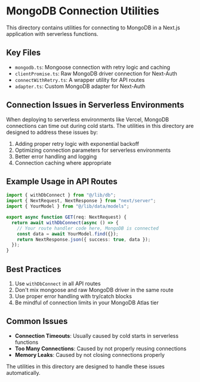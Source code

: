 # MongoDB Connection Utilities

This directory contains utilities for connecting to MongoDB in a Next.js application with serverless functions.

## Key Files

- `mongodb.ts`: Mongoose connection with retry logic and caching
- `clientPromise.ts`: Raw MongoDB driver connection for Next-Auth
- `connectWithRetry.ts`: A wrapper utility for API routes
- `adapter.ts`: Custom MongoDB adapter for Next-Auth

## Connection Issues in Serverless Environments

When deploying to serverless environments like Vercel, MongoDB connections can time out during cold starts. The utilities in this directory are designed to address these issues by:

1. Adding proper retry logic with exponential backoff
2. Optimizing connection parameters for serverless environments
3. Better error handling and logging
4. Connection caching where appropriate

## Example Usage in API Routes

```typescript
import { withDbConnect } from "@/lib/db";
import { NextRequest, NextResponse } from "next/server";
import { YourModel } from "@/lib/data/models";

export async function GET(req: NextRequest) {
  return await withDbConnect(async () => {
    // Your route handler code here, MongoDB is connected
    const data = await YourModel.find({});
    return NextResponse.json({ success: true, data });
  });
}
```

## Best Practices

1. Use `withDbConnect` in all API routes
2. Don't mix mongoose and raw MongoDB driver in the same route
3. Use proper error handling with try/catch blocks
4. Be mindful of connection limits in your MongoDB Atlas tier

## Common Issues

- **Connection Timeouts**: Usually caused by cold starts in serverless functions
- **Too Many Connections**: Caused by not properly reusing connections
- **Memory Leaks**: Caused by not closing connections properly

The utilities in this directory are designed to handle these issues automatically.
